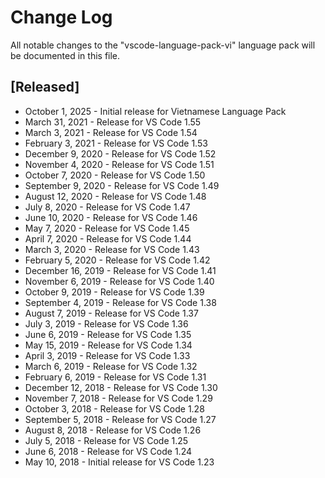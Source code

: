 # Change Log

All notable changes to the "vscode-language-pack-vi" language pack will be documented in this file.

## [Released]

- October 1, 2025 - Initial release for Vietnamese Language Pack
- March 31, 2021 - Release for VS Code 1.55
- March 3, 2021 - Release for VS Code 1.54
- February 3, 2021 - Release for VS Code 1.53
- December 9, 2020 - Release for VS Code 1.52
- November 4, 2020 - Release for VS Code 1.51
- October 7, 2020 - Release for VS Code 1.50
- September 9, 2020 - Release for VS Code 1.49
- August 12, 2020 - Release for VS Code 1.48
- July 8, 2020 - Release for VS Code 1.47
- June 10, 2020 - Release for VS Code 1.46
- May 7, 2020 - Release for VS Code 1.45
- April 7, 2020 - Release for VS Code 1.44
- March 3, 2020 - Release for VS Code 1.43
- February 5, 2020 - Release for VS Code 1.42
- December 16, 2019 - Release for VS Code 1.41
- November 6, 2019 - Release for VS Code 1.40
- October 9, 2019 - Release for VS Code 1.39
- September 4, 2019 - Release for VS Code 1.38
- August 7, 2019 - Release for VS Code 1.37
- July 3, 2019 - Release for VS Code 1.36
- June 6, 2019 - Release for VS Code 1.35
- May 15, 2019 - Release for VS Code 1.34
- April 3, 2019 - Release for VS Code 1.33
- March 6, 2019 - Release for VS Code 1.32
- February 6, 2019 - Release for VS Code 1.31
- December 12, 2018 - Release for VS Code 1.30
- November 7, 2018 - Release for VS Code 1.29
- October 3, 2018 - Release for VS Code 1.28
- September 5, 2018 - Release for VS Code 1.27
- August 8, 2018 - Release for VS Code 1.26
- July 5, 2018 - Release for VS Code 1.25
- June 6, 2018 - Release for VS Code 1.24
- May 10, 2018 - Initial release for VS Code 1.23
